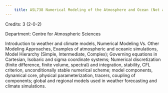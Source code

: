 ```yaml
---
    title: ASL738 Numerical Modeling of the Atmosphere and Ocean (Not allowed for - Any program other than AST and ASZ)
---
```

Credits: 3 (2-0-2)

Department: Centre for Atmospheric Sciences

Introduction to weather and climate models, Numerical Modeling Vs. Other Modeling Approaches, Examples of atmospheric and oceanic simulations, Model Hierarchy (Simple, Intermediate, Complex); Governing equations in Cartesian, Isobaric and sigma coordinate systems; Numerical discretization (finite difference, finite volume, spectral) and integration, stability, CFL criterion, unconditionally stable numerical scheme; model components, dynamical core, physical parameterization, tracers, coupling of components; global and regional models used in weather forecasting and climate simulations.